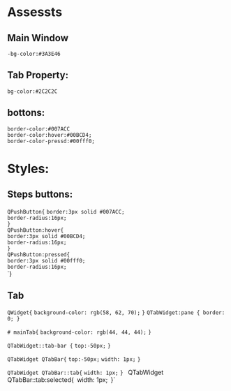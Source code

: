 # Assessts
## Main Window
`-bg-color:#3A3E46`

## Tab Property:
`bg-color:#2C2C2C`

## bottons:
`border-color:#007ACC`  
`border-color:hover:#00BCD4;`  
`border-color-pressd:#00fff0;`  


# Styles:

## Steps buttons:
`QPushButton{` 
`border:3px solid #007ACC;`  
`border-radius:16px;`  
`}`  
`QPushButton:hover{`  
`border:3px solid #00BCD4;`  
`border-radius:16px;`  
`}`  
`QPushButton:pressed{`  
`border:3px solid #00fff0;`  
`border-radius:16px;`  
`}


## Tab
`QWidget{`
`background-color: rgb(58, 62, 70);`
`}`
`QTabWidget:pane { border: 0; }`


`# mainTab{`
`background-color: rgb(44, 44, 44);`
`}`

`QTabWidget::tab-bar {`
`top:-50px;`
`}`

`QTabWidget QTabBar{`
`top:-50px;`
`width: 1px;`
`}`

`QTabWidget QTabBar::tab{`
`width: 1px;`
`}`
`
`QTabWidget QTabBar::tab:selected{`
`width: 1px;`
`}`


